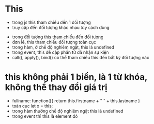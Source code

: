 # This
- trong js this tham chiếu đến 1 đối tượng 
- truy cập đến đối tượng khác nhau tùy cách dùng 
+ trong đối tượng this tham chiếu đến đối tượng
+ đơn lẻ, this tham chiếu đối tượng toàn cục
+ trong hàm, ở chế độ nghiêm ngặt, this là undefined
+ trong event, this đề cập phần tử đã nhận sự kiện
+ call(), apply(), bind() có thể tham chiếu this đến bất kỳ đối tượng nào 

# this không phải 1 biến, là 1 từ khóa, không thể thay đổi giá trị 
- fullname: function(){
    return this.firstname + " " + this.lastname
}
- toàn cục let x = this;
- trong hàm thường chế độ nghiêm ngặt this là undefined
- trong event thì this là element đó 